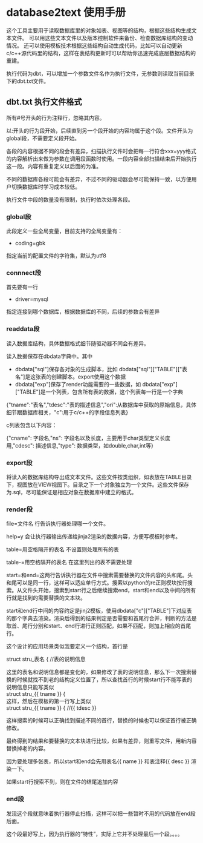 # database2text 使用手册

这个工具主要用于读取数据库里的对象如表、视图等的结构，根据这些结构生成文本文件。
可以用这些文本文件以及版本控制软件来备份、检查数据库结构的变动情况。
还可以使用模板技术根据这些结构自动生成代码，比如可以自动更新c/c++源代码里的结构，这样在表结构更新时可以帮助你迅速完成底层数据结构的重建。

执行代码为dbt，可以增加一个参数文件名作为执行文件，无参数则读取当前目录下的dbt.txt文件。

## dbt.txt 执行文件格式

所有#号开头的行为注释行，忽略其内容。

以:开头的行为段开始，后续直到另一个段开始的内容均属于这个段。文件开头为global段，不需要定义段开始。

各段的内容根据不同的段会有差异，扫描执行文件时会把每一行符合xxx=yyy格式的内容解析出来做为参数在调用段函数时使用。一段内容全部扫描结束后开始执行这一段。内容有重复定义以后面的为准。

不同的数据库各段可能会有差异，不过不同的驱动器会尽可能保持一致，以方便用户切换数据库时学习成本较低。

执行文件中段的数量没有限制，执行时依次处理各段。

### global段

此段定义一些全局变量，目前支持的全局变量有：

* coding=gbk

指定当前的配置文件的字符集，默认为utf8

### connnect段

首先要有一行

* driver=mysql

指定连接到哪个数据库，根据数据库的不同，后续的参数会有差异

### readdata段
读入数据库结构，具体数据格式细节随驱动器不同会有差异。

读入数据保存在dbdata字典中。其中
* dbdata["sql"]保存各对象的生成脚本，比如 dbdata["sql"]["TABLE"]["表名"]是这张表的创建脚本。export使用这个数据
* dbdata["exp"]保存了render功能需要的一些数据，如 dbdata["exp"]["TABLE"]是一个列表，包含所有表的数据，这个列表每一行是一个字典

{"tname":"表名","tdesc":"表的描述信息","ori":从数据库中获取的原始信息，具体细节跟数据库相关，"c":用于c/c++的字段信息列表}
	
c列表包含以下内容：

{"cname": 字段名,"ns": 字段名以及长度，主要用于char类型定义长度用,"cdesc": 描述信息,"type": 数据类型，如double,char,int等}

### export段
将读入的数据库结构导出成文本文件。这些文件按类组织，如表放在TABLE目录下，视图放在VIEW视图下。目录之下一个对象独立为一个文件。这些文件保存为.sql，尽可能保证是相应对象在数据库中建立的格式。

### render段
file=文件名 行告诉执行器处理哪一个文件。

help=y 会让执行器输出传递给jinja2渲染的数据内容，方便写模板时参考。

table=用空格隔开的表名 不设置则处理所有的表

table-=用空格隔开的表名 在这里列出的表不需要处理

start=和end=这两行告诉执行器在文件中搜索需要替换的文件内容的头和尾。头和尾可以是同一行，这样可以适应单行方式。搜索以python的re正则模块按行搜索。从文件头开始，搜索到start行之后继续搜索end，start和end以及中间的所有行就是找到的需要替换的文本块。

start和end行中间的内容约定是jinj2模板，使用dbdata["c"]["TABLE"]下对应表的那个字典去渲染。渲染后得到的结果判定是否需要和首尾行合并，判断的方法是取首、尾行分别和start、end行进行正则匹配，如果不匹配，则加上相应的首尾行。

这个设计的应用场景类似我要定义一个结构，首行是

struct stru_表名 {	//表的说明信息

这里的表名和说明信息都是变化的，如果修改了表的说明信息，那么下一次搜索替换的时候就找不到老的结构定义位置了，所以查找首行的时候start行不能写表的说明信息只能写类似  
struct stru_{{ tname }} {  
这样，然后在模板的第一行写上类似  
struct stru_{{ tname }} {	//{{ tdesc }}
	
这样搜索的时候可以正确找到描述不同的首行，替换的时候也可以保证首行被正确修改。

最终得到的结果和要替换的文本块进行比较，如果有差异，则重写文件，用新内容替换掉老的内容。

因为要处理多张表，所以start和end会先用表名{{ name }} 和表注释{{ desc }} 渲染一下。

如果start行搜索不到，则在文件的结尾追加内容

### end段
发现这个段就意味着执行器停止扫描，这样可以把一些暂时不用的代码放在end段后面。

这个段最好写上，因为执行器的“特性”，实际上它并不处理最后一个段。。。。
